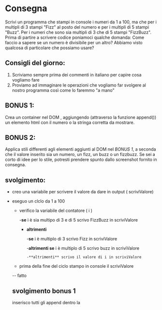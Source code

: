 # Consegna

Scrivi un programma che stampi in console i numeri da 1 a 100,
ma che per i multipli di 3 stampi "Fizz" al posto del numero e per i multipli di 5 stampi "Buzz".
Per i numeri che sono sia multipli di 3 che di 5 stampi "FizzBuzz".
Prima di partire a scrivere codice poniamoci qualche domanda:
Come faccio a sapere se un numero è divisibile per un altro?
Abbiamo visto qualcosa di particolare che possiamo usare?

## Consigli del giorno:

1. Scriviamo sempre prima dei commenti in italiano per capire cosa vogliamo fare
2. Proviamo ad immaginare le operazioni che vogliamo far svolgere al nostro programma così come lo faremmo "a mano"

## BONUS 1:

Crea un container nel DOM , aggiungendo (attraverso la funzione append()) un elemento html con il numero o la stringa corretta da mostrare.

## BONUS 2:

Applica stili differenti agli elementi aggiunti al DOM nel _BONUS 1_, a seconda che il valore inserito sia un numero, un fizz, un buzz o un fizzbuzz.
Se sei a corto di idee per lo stile, potresti prendere spunto dallo screenshot fornito in consegna.

## svolgimento:

- creo una variabile per scrivere il valore da dare in output ( scriviValore)
- eseguo un clclo da 1 a 100

  - verifico la variabile del contatore ( i )

    -**se** i è sia multipo di 3 e di 5 scrivo FizzBuzz in scriviValore

    - **altrimenti**

      -**se** i è multiplo di 3 scrivo Fizz in scriviValore

      -**altrimenti se** i è multiplo di 5 scrivo buzz in scriviValore

          -**altrimenti** scrivo il valore di i in scriviValore

  - prima della fine del ciclo stampo in console il scriviValore

  -- fatto

  ## svolgimento bonus 1

  inserisco tutti gli append dentro la
